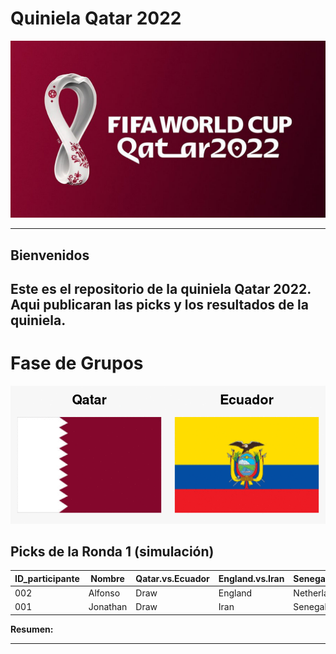 # Quiniela Qatar 2022
<p align="center">

<img src="media/fifa.jpg" alt="Fifa2022" width="1000"/>

---
    

## Bienvenidos 

Este es el repositorio de la quiniela Qatar 2022. Aqui publicaran las picks y los resultados de la quiniela.
---

# **Fase de Grupos**

![](flags/matches/matches.gif)
  


##  **Picks de la Ronda 1 (simulación)**

| ID_participante | Nombre   | Qatar.vs.Ecuador | England.vs.Iran | Senegal.vs.Netherlands | USA.vs.Wales | Argentina.vs.Saudi.Arabia | Denmark.vs.Tunisia | Mexico.vs.Poland | France.vs.Australia | Morocco.vs.Croatia | Germany.vs.Japan | Spain.vs.Costa.Rica | Belgium.vs.Canada | Switzerland.vs.Cameroon | Uruguay.vs.Korea | Portugal.vs.Ghana | Brazil.vs.Serbia |
|-----------------|----------|------------------|-----------------|------------------------|--------------|---------------------------|--------------------|------------------|---------------------|--------------------|------------------|---------------------|-------------------|-------------------------|------------------|-------------------|------------------|
| 002             | Alfonso  | Draw             | England         | Netherlands            | Wales        | Argentina                 | Denmark            | Draw             | France              | Croatia            | Germany          | Draw                | Draw              | Draw                    | Draw             | Draw              | Draw             |
| 001             | Jonathan | Draw             | Iran            | Senegal                | Wales        | Argentina                 | Draw               | Draw             | France              | Morocco            | Germany          | Draw                | Draw              | Switzerland             | Korea            | Portugal          | Brazil           |

**Resumen:**




---